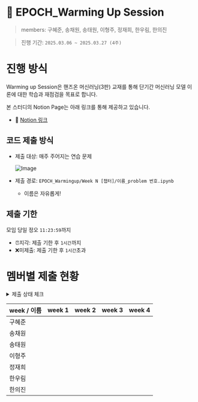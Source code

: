 # 🔅 EPOCH_Warming Up Session
> members: 구혜준, 송채원, 송태원, 이형주, 정재희, 한우림, 한의진 

> 진행 기간: `2025.03.06 ~ 2025.03.27 (4주)`

# 진행 방식
Warming up Session은 핸즈온 머신러닝(3판) 교재를 통해 단기간 머신러닝 모델 이론에 대한 학습과 재점검을 목표로 합니다.

본 스터디의 Notion Page는 아래 링크를 통해 제공하고 있습니다.

- 🔗 [Notion 링크](https://www.notion.so/Warming-Up-Session-1a90de90854f80339115eb60b8975393?pvs=4)


## 코드 제출 방식
- 제출 대상: 매주 주어지는 연습 문제

  ![Image](https://github.com/user-attachments/assets/71d97581-46f8-4d6f-a3b8-fe1f97f0ad88)

- 제출 경로: `EPOCH_Warmingup/Week N [챕터]/이름_problem 번호.ipynb`
  - 이름은 자유롭게!

## 제출 기한
모임 당일 정오 `11:23:59`까지
- ⏰지각: 제출 기한 후 `1시간`까지
- ❌미제출: 제출 기한 후 `1시간`초과

# 멤버별 제출 현황
<details>
<summary>제출 상태 체크</summary>
<div markdown="1">

- 제출 완료: ✅

- 지각 제출: ⏰

- 미제출: ❌

</div>
</details>

|week / 이름|week 1|week 2|week 3|week 4|
|-------|-----|-----|-----|-----|
|구혜준| | | | |
|송채원| | | | |
|송태원| | | | |
|이형주| | | | |
|정재희| | | | |
|한우림| | | | |
|한의진| | | | |
